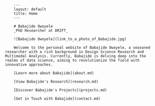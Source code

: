
        ---
        layout: default
        title: Home
        ---

        # Babajide Owoyele
        _PhD Researcher at DRIFT_

        ![Babajide Owoyele](link_to_a_photo_of_Babajide.jpg)

        Welcome to the personal website of Babajide Owoyele, a seasoned researcher with a rich background in Design Science Research and Multimodal Analysis. Currently, Babajide is delving deep into the realms of data science, aiming to revolutionize the field with innovative approaches.

        [Learn more about Babajide](about.md)

        [View Babajide's Research](research.md)

        [Discover Babajide's Projects](projects.md)

        [Get in Touch with Babajide](contact.md)
        